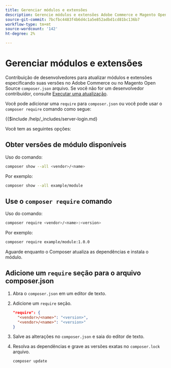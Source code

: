 ```yaml
---
title: Gerenciar módulos e extensões
description: Gerencie módulos e extensões Adobe Commerce e Magento Open Source usando a interface de linha de comando e o gerenciador de pacotes do Composer.
source-git-commit: 7bcfbc4483f4b6d4c1a5e852adbd1cd81bc136b7
workflow-type: tm+mt
source-wordcount: '142'
ht-degree: 2%

---
```



# Gerenciar módulos e extensões

Contribuição de desenvolvedores para atualizar módulos e extensões especificando suas versões no Adobe Commerce ou no Magento Open Source `composer.json` arquivo. Se você não for um desenvolvedor contribuidor, consulte [Executar uma atualização](../implementation/perform-upgrade.md).

Você pode adicionar uma `require` para `composer.json` ou você pode usar o `composer require` comando como segue:

{{$include /help/_includes/server-login.md}

Você tem as seguintes opções:

## Obter versões de módulo disponíveis

Uso do comando:

```bash
composer show --all <vendor>/<name>
```

Por exemplo:

```bash
composer show --all example/module
```

## Use o `composer require` comando

Uso do comando:

```bash
composer require <vendor>/<name>:<version>
```

Por exemplo:

```bash
composer require example/module:1.0.0
```

Aguarde enquanto o Composer atualiza as dependências e instala o módulo.

## Adicione um `require` seção para o arquivo composer.json

1. Abra o `composer.json` em um editor de texto.

1. Adicione um `require` seção.

   ```json
   "require": {
     "<vendor>/<name>": "<version>",
     "<vendor>/<name>": "<version>"
   }
   ```

1. Salve as alterações no `composer.json` e saia do editor de texto.

1. Resolva as dependências e grave as versões exatas no `composer.lock` arquivo.

   ```bash
   composer update
   ```

